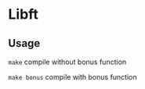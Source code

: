 # Libft

## Usage
``make`` compile without bonus function

``make bonus`` compile with bonus function

